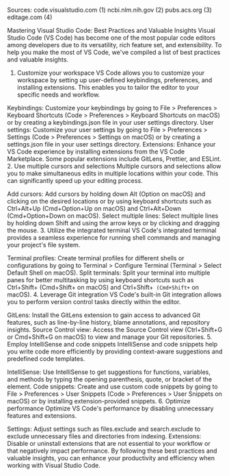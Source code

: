 Sources: code.visualstudio.com (1) ncbi.nlm.nih.gov (2) pubs.acs.org (3) editage.com (4)

Mastering Visual Studio Code: Best Practices and Valuable Insights
Visual Studio Code (VS Code) has become one of the most popular code editors among developers due to its versatility, rich feature set, and extensibility. To help you make the most of VS Code, we've compiled a list of best practices and valuable insights.

1. Customize your workspace
VS Code allows you to customize your workspace by setting up user-defined keybindings, preferences, and installing extensions. This enables you to tailor the editor to your specific needs and workflow.

Keybindings: Customize your keybindings by going to File > Preferences > Keyboard Shortcuts (Code > Preferences > Keyboard Shortcuts on macOS) or by creating a keybindings.json file in your user settings directory.
User settings: Customize your user settings by going to File > Preferences > Settings (Code > Preferences > Settings on macOS) or by creating a settings.json file in your user settings directory.
Extensions: Enhance your VS Code experience by installing extensions from the VS Code Marketplace. Some popular extensions include GitLens, Prettier, and ESLint.
2. Use multiple cursors and selections
Multiple cursors and selections allow you to make simultaneous edits in multiple locations within your code. This can significantly speed up your editing process.

Add cursors: Add cursors by holding down Alt (Option on macOS) and clicking on the desired locations or by using keyboard shortcuts such as Ctrl+Alt+Up (Cmd+Option+Up on macOS) and Ctrl+Alt+Down (Cmd+Option+Down on macOS).
Select multiple lines: Select multiple lines by holding down Shift and using the arrow keys or by clicking and dragging the mouse.
3. Utilize the integrated terminal
VS Code's integrated terminal provides a seamless experience for running shell commands and managing your project's file system.

Terminal profiles: Create terminal profiles for different shells or configurations by going to Terminal > Configure Terminal (Terminal > Select Default Shell on macOS).
Split terminals: Split your terminal into multiple panes for better multitasking by using keyboard shortcuts such as Ctrl+Shift+ (Cmd+Shift+ on macOS) and Ctrl+Shift+`` (Cmd+Shift+`` on macOS).
4. Leverage Git integration
VS Code's built-in Git integration allows you to perform version control tasks directly within the editor.

GitLens: Install the GitLens extension to gain access to advanced Git features, such as line-by-line history, blame annotations, and repository insights.
Source Control view: Access the Source Control view (Ctrl+Shift+G or Cmd+Shift+G on macOS) to view and manage your Git repositories.
5. Employ IntelliSense and code snippets
IntelliSense and code snippets help you write code more efficiently by providing context-aware suggestions and predefined code templates.

IntelliSense: Use IntelliSense to get suggestions for functions, variables, and methods by typing the opening parenthesis, quote, or bracket of the element.
Code snippets: Create and use custom code snippets by going to File > Preferences > User Snippets (Code > Preferences > User Snippets on macOS) or by installing extension-provided snippets.
6. Optimize performance
Optimize VS Code's performance by disabling unnecessary features and extensions.

Settings: Adjust settings such as files.exclude and search.exclude to exclude unnecessary files and directories from indexing.
Extensions: Disable or uninstall extensions that are not essential to your workflow or that negatively impact performance.
By following these best practices and valuable insights, you can enhance your productivity and efficiency when working with Visual Studio Code.